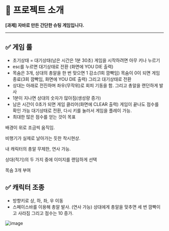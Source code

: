 # 🚀 프로젝트 소개

**[과제] 자바로 만든 간단한 슈팅 게임입니다.**

---

## ✅ 게임 룰
- 초기상태 = 대기상태(남은 시간은 1분 30초) 
	게임을 시작하려면 아무 키나 누르기
- esc를 누르면 대기상태로 전환 (화면에 YOU DIE 출력)
- 목숨은 3개, 상대의 총알을 한 번 맞으면 1 감소(1회 깜빡임)
	목숨이 0이 되면 게임 종료(3회 깜빡임, 화면에 YOU DIE 출력)
	그리고 대기상태로 전환
- 상대는 아래로 전진하며 좌우(무작위)로 회피 기동을 함.
	그리고 총알을 랜던하게 발사
- 1분이 지나면 상대의 숫자가 많아짐(생성량 증가)
- 남은 시간이 0초가 되면 게임 클리어(화면에 CLEAR 출력)
	게임이 끝나도 점수를 확인 가능
	대기상태로 전환, 다시 키를 눌러서 게임을 플레이 가능.
- 최대한 많은 점수를 얻는 것이 목표

배경이 위로 조금씩 움직임. 

비행기가 실제로 날아가는 듯한 착시현상.

내 캐릭터의 총알 무제한, 연사 가능.

상대(적기)의 두 가지 중에 이미지를 랜덤하게 선택

목숨 3개 부여

## ✅ 캐릭터 조종
- 방향키로 상, 하, 좌, 우 이동
- 스페이스바를 이용해 총알 발사. (연사 가능)
	상대에게 총알을 맞추면 세 번 깜빡이고 사라짐
	그리고 점수는 10 증가.
	
![image](https://github.com/CodingApe9/ShootingGame/assets/117576404/a6660f98-8b3c-42e4-a9f1-79b4b7ff0f1b)
